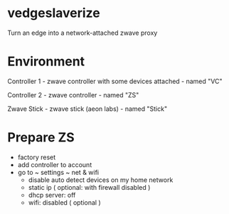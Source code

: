 # vedgeslaverize
Turn an edge into a network-attached zwave proxy

# Environment
Controller 1 - zwave controller with some devices attached - named "VC"

Controller 2 - zwave controller - named "ZS"

Zwave Stick - zwave stick (aeon labs) - named "Stick"

# Prepare ZS
- factory reset
- add controller to account
- go to ~ settings ~ net & wifi
  - disable auto detect devices on my home network
  - static ip ( optional: with firewall disabled )
  - dhcp server: off
  - wifi: disabled ( optional )
